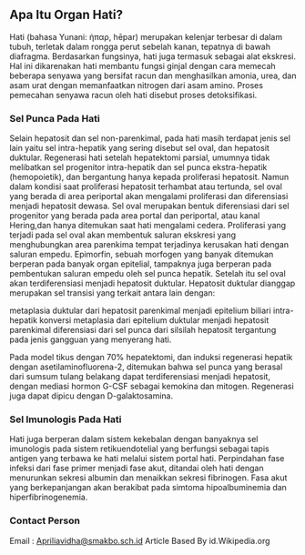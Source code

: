## Apa Itu Organ Hati?

Hati (bahasa Yunani: ἡπαρ, hēpar) merupakan kelenjar terbesar di dalam tubuh, terletak dalam rongga perut sebelah kanan, tepatnya di bawah diafragma. Berdasarkan fungsinya, hati juga termasuk sebagai alat ekskresi. Hal ini dikarenakan hati membantu fungsi ginjal dengan cara memecah beberapa senyawa yang bersifat racun dan menghasilkan amonia, urea, dan asam urat dengan memanfaatkan nitrogen dari asam amino. Proses pemecahan senyawa racun oleh hati disebut proses detoksifikasi.

### Sel Punca Pada Hati

Selain hepatosit dan sel non-parenkimal, pada hati masih terdapat jenis sel lain yaitu sel intra-hepatik yang sering disebut sel oval, dan hepatosit duktular. Regenerasi hati setelah hepatektomi parsial, umumnya tidak melibatkan sel progenitor intra-hepatik dan sel punca ekstra-hepatik (hemopoietik), dan bergantung hanya kepada proliferasi hepatosit. Namun dalam kondisi saat proliferasi hepatosit terhambat atau tertunda, sel oval yang berada di area periportal akan mengalami proliferasi dan diferensiasi menjadi hepatosit dewasa. Sel oval merupakan bentuk diferensiasi dari sel progenitor yang berada pada area portal dan periportal, atau kanal Hering,dan hanya ditemukan saat hati mengalami cedera. Proliferasi yang terjadi pada sel oval akan membentuk saluran ekskresi yang menghubungkan area parenkima tempat terjadinya kerusakan hati dengan saluran empedu. Epimorfin, sebuah morfogen yang banyak ditemukan berperan pada banyak organ epitelial, tampaknya juga berperan pada pembentukan saluran empedu oleh sel punca hepatik. Setelah itu sel oval akan terdiferensiasi menjadi hepatosit duktular. Hepatosit duktular dianggap merupakan sel transisi yang terkait antara lain dengan:

metaplasia duktular dari hepatosit parenkimal menjadi epitelium biliari intra-hepatik
konversi metaplasia dari epitelium duktular menjadi hepatosit parenkimal
diferensiasi dari sel punca dari silsilah hepatosit
tergantung pada jenis gangguan yang menyerang hati.

Pada model tikus dengan 70% hepatektomi, dan induksi regenerasi hepatik dengan asetilaminofluorena-2, ditemukan bahwa sel punca yang berasal dari sumsum tulang belakang dapat terdiferensiasi menjadi hepatosit, dengan mediasi hormon G-CSF sebagai kemokina dan mitogen. Regenerasi juga dapat dipicu dengan D-galaktosamina.

### Sel Imunologis Pada Hati

Hati juga berperan dalam sistem kekebalan dengan banyaknya sel imunologis pada sistem retikuendotelial yang berfungsi sebagai tapis antigen yang terbawa ke hati melalui sistem portal hati. Perpindahan fase infeksi dari fase primer menjadi fase akut, ditandai oleh hati dengan menurunkan sekresi albumin dan menaikkan sekresi fibrinogen. Fasa akut yang berkepanjangan akan berakibat pada simtoma hipoalbuminemia dan hiperfibrinogenemia.

### Contact Person

Email : Apriliavidha@smakbo.sch.id
Article Based By id.Wikipedia.org
